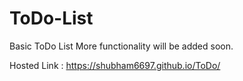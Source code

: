 # ToDo-List
Basic ToDo List More functionality will be added soon. 

Hosted Link : https://shubham6697.github.io/ToDo/


